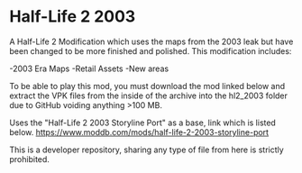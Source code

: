 # Half-Life 2 2003

A Half-Life 2 Modification which uses the maps from the 2003 leak but have been changed to be more finished and polished.
This modification includes:

  -2003 Era Maps
  -Retail Assets
  -New areas


To be able to play this mod, you must download the mod linked below and extract the VPK files from the inside of the archive into the hl2_2003 folder due to GitHub voiding anything >100 MB.

Uses the "Half-Life 2 2003 Storyline Port" as a base, link which is listed below.
https://www.moddb.com/mods/half-life-2-2003-storyline-port

This is a developer repository, sharing any type of file from here is strictly prohibited.
